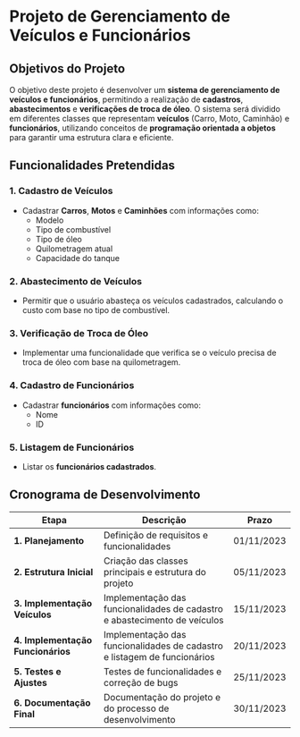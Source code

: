# Projeto de Gerenciamento de Veículos e Funcionários

## Objetivos do Projeto
O objetivo deste projeto é desenvolver um **sistema de gerenciamento de veículos e funcionários**, permitindo a realização de **cadastros**, **abastecimentos** e **verificações de troca de óleo**. O sistema será dividido em diferentes classes que representam **veículos** (Carro, Moto, Caminhão) e **funcionários**, utilizando conceitos de **programação orientada a objetos** para garantir uma estrutura clara e eficiente.

## Funcionalidades Pretendidas

### 1. Cadastro de Veículos
- Cadastrar **Carros**, **Motos** e **Caminhões** com informações como:
  - Modelo
  - Tipo de combustível
  - Tipo de óleo
  - Quilometragem atual
  - Capacidade do tanque

### 2. Abastecimento de Veículos
- Permitir que o usuário abasteça os veículos cadastrados, calculando o custo com base no tipo de combustível.

### 3. Verificação de Troca de Óleo
- Implementar uma funcionalidade que verifica se o veículo precisa de troca de óleo com base na quilometragem.

### 4. Cadastro de Funcionários
- Cadastrar **funcionários** com informações como:
  - Nome
  - ID

### 5. Listagem de Funcionários
- Listar os **funcionários cadastrados**.

## Cronograma de Desenvolvimento

| Etapa                         | Descrição                                                      | Prazo         |
|-------------------------------|----------------------------------------------------------------|---------------|
| **1. Planejamento**            | Definição de requisitos e funcionalidades                      | 01/11/2023    |
| **2. Estrutura Inicial**       | Criação das classes principais e estrutura do projeto          | 05/11/2023    |
| **3. Implementação Veículos**  | Implementação das funcionalidades de cadastro e abastecimento de veículos | 15/11/2023    |
| **4. Implementação Funcionários** | Implementação das funcionalidades de cadastro e listagem de funcionários | 20/11/2023    |
| **5. Testes e Ajustes**        | Testes de funcionalidades e correção de bugs                   | 25/11/2023    |
| **6. Documentação Final**     | Documentação do projeto e do processo de desenvolvimento       | 30/11/2023    |

